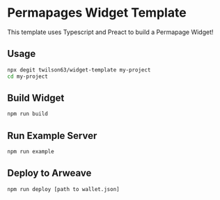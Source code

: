 # Permapages Widget Template

This template uses Typescript and Preact to build a Permapage Widget!

## Usage

```sh
npx degit twilson63/widget-template my-project
cd my-project
```

## Build Widget

```sh
npm run build
```

## Run Example Server

```sh
npm run example
```

## Deploy to Arweave

```sh
npm run deploy [path to wallet.json]
```
